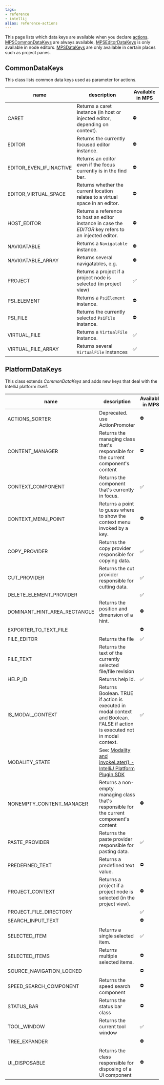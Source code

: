 ```yaml
---
tags:
- reference
- intellij
alias: reference-actions
---
```


This page lists which data keys are available when you declare [actions](https://www.jetbrains.com/help/mps/plugin.html#actionsandactiongroups).
[MPSCommonDataKeys](http://127.0.0.1:63320/node?ref=742f6602-5a2f-4313-aa6e-ae1cd4ffdc61%2Fjava%3Ajetbrains.mps.ide.actions%28MPS.Platform%2F%29%2F%7EMPSCommonDataKeys) are always available, [MPSEditorDataKeys](http://127.0.0.1:63320/node?ref=1ed103c3-3aa6-49b7-9c21-6765ee11f224%2Fjava%3Ajetbrains.mps.ide.editor%28MPS.Editor%2F%29%2F%7EMPSEditorDataKeys) is only
available in node editors. [MPSDataKeys](http://127.0.0.1:63320/node?ref=86441d7a-e194-42da-81a5-2161ec62a379%2Fjava%3Ajetbrains.mps.workbench%28MPS.Workbench%2F%29%2F%7EMPSDataKeys) are only available in certain places such as project panes.

## CommonDataKeys

This class lists common data keys used as parameter for actions.

| name                    | description                                                                                           | Available in MPS   |
|-------------------------|-------------------------------------------------------------------------------------------------------|--------------------|
| CARET                   | Returns a caret instance (in host or injected editor, depending on context).                          | :no_entry:         |
| EDITOR                  | Returns the currently focused editor instance.                                                        | :no_entry:         |
| EDITOR_EVEN_IF_INACTIVE | Returns an editor even if the focus currently is in the find bar.                                     | :no_entry:         |
| EDITOR_VIRTUAL_SPACE    | Returns whether the current location relates to a virtual space in an editor.                         | :no_entry:         |
| HOST_EDITOR             | Returns a reference to host an editor instance in case the *EDITOR* key refers to an injected editor. | :no_entry:         |
| NAVIGATABLE             | Returns a `Navigatable` instance.                                                                     | :no_entry:         |
| NAVIGATABLE_ARRAY       | Returns several navigatables, e.g.                                                                    | :no_entry:         |
| PROJECT                 | Returns a project if a project node is selected (in project view)                                     | :white_check_mark: |
| PSI_ELEMENT             | Returns a `PsiElement` instance.                                                                      | :no_entry:         |
| PSI_FILE                | Returns the currently selected `PsiFile` instance.                                                    | :no_entry:         |
| VIRTUAL_FILE            | Returns a `VirtualFile` instance.                                                                     | :white_check_mark: |
| VIRTUAL_FILE_ARRAY      | Returns several `VirtualFile` instances                                                               | :white_check_mark: |

## PlatformDataKeys

This class extends *CommonDataKeys* and adds new keys that deal with the IntelliJ platform itself.

| name                         | description                                                                                                                                                         | Available in MPS   |
|------------------------------|---------------------------------------------------------------------------------------------------------------------------------------------------------------------|--------------------|
| ACTIONS_SORTER               | Deprecated. use ActionPromoter                                                                                                                                      | :no_entry:         |
| CONTENT_MANAGER              | Returns the managing class that's responsible for the current component's content                                                                                   | :no_entry:         |
| CONTEXT_COMPONENT            | Returns the component that's currently in focus.                                                                                                                    | :white_check_mark: |
| CONTEXT_MENU_POINT           | Returns a point to guess where to show the context menu invoked by a key.                                                                                           | :no_entry:         |
| COPY_PROVIDER                | Returns the copy provider responsible for copying data.                                                                                                             | :white_check_mark: |
| CUT_PROVIDER                 | Returns the cut provider responsible for cutting data.                                                                                                              | :white_check_mark: |
| DELETE_ELEMENT_PROVIDER      || :white_check_mark:                                                                                                                                                  |
| DOMINANT_HINT_AREA_RECTANGLE | Returns the position and dimension of a hint.                                                                                                                       | :no_entry:         |
| EXPORTER_TO_TEXT_FILE        || :no_entry:                                                                                                                                                          |
| FILE_EDITOR                  | Returns the file                                                                                                                                                    | :white_check_mark: |
| FILE_TEXT                    | Returns the text of the currently selected file/file revision                                                                                                       ||
| HELP_ID                      | Returns help id.                                                                                                                                                    | :white_check_mark: |
| IS_MODAL_CONTEXT             | Returns Boolean. TRUE if action is executed in modal context and Boolean. FALSE if action is executed not in modal context.                                         | :white_check_mark: |
| MODALITY_STATE               | See: [Modality and invokeLater() - IntelliJ Platform Plugin SDK](https://plugins.jetbrains.com/docs/intellij/general-threading-rules.html#modality-and-invokelater) |                    | :white_check_mark:                                                                                                          |
| NONEMPTY_CONTENT_MANAGER     | Returns a non-empty managing class that's responsible for the current component's content                                                                           | :no_entry:         |
| PASTE_PROVIDER               | Returns the paste provider responsible for pasting data.                                                                                                            | :white_check_mark: |
| PREDEFINED_TEXT              | Returns a predefined text value.                                                                                                                                    | :no_entry:         |
| PROJECT_CONTEXT              | Returns a project if a project node is selected (in the project view).                                                                                              | :no_entry:         |
| PROJECT_FILE_DIRECTORY       || :white_check_mark:                                                                                                                                                  |
| SEARCH_INPUT_TEXT            || :no_entry:                                                                                                                                                          |
| SELECTED_ITEM                | Returns a single selected item.                                                                                                                                     | :white_check_mark: |
| SELECTED_ITEMS               | Returns multiple selected items.                                                                                                                                    | :no_entry:         |
| SOURCE_NAVIGATION_LOCKED     || :no_entry:                                                                                                                                                          |
| SPEED_SEARCH_COMPONENT       | Returns the speed search component                                                                                                                                  | :no_entry:         |
| STATUS_BAR                   | Returns the status bar class                                                                                                                                        | :no_entry:         |
| TOOL_WINDOW                  | Returns the current tool window                                                                                                                                     | :white_check_mark: |
| TREE_EXPANDER                || :no_entry:                                                                                                                                                          |
| UI_DISPOSABLE                | Returns the class responsible for disposing of a UI component                                                                                                       | :no_entry:         |